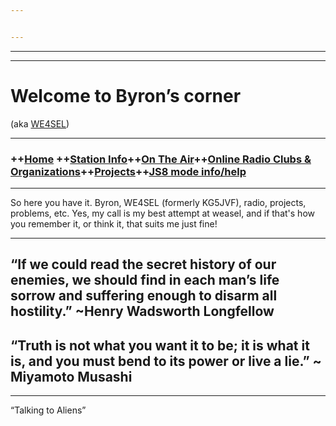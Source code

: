 ```yaml
---


---
```


<hr>
<hr>
<h1 id="welcome-to-byron’s-corner">Welcome to Byron’s corner</h1>
<p>(aka <a href="https://www.qrz.com/db/we4sel">WE4SEL</a>)</p>
<hr>
<h3 id="home-station-infoon-the-aironline-radio-clubs--organizationsprojectsjs8-mode-infohelp">++<a href="index.md">Home</a> ++<a href="station.md">Station Info</a>++<a href="ontheair.md">On The Air</a>++<a href="clubs.md">Online Radio Clubs &amp; Organizations</a>++<a href="projects.md">Projects</a>++<a href="js8help.md">JS8 mode info/help</a></h3>
<hr>
So here you have it. Byron, WE4SEL (formerly KG5JVF), radio, projects, problems, etc.  Yes, my call is my best attempt at weasel, and if that's how you remember it, or think it, that suits me just fine! 
<hr>
<h2 id="​“if-we-could-read-the-secret-history-of-our-enemies--we-should-find-in-each-mans-life-sorrow-and-suffering-enough-to-disarm-all-hostility.”-henry-wadsworth-longfellow">​“If we could read the secret history of our enemies,  we should find in each man’s life sorrow and suffering enough to disarm all hostility.” ~Henry Wadsworth Longfellow</h2>
<h2 id="“truth-is-not-what-you-want-it-to-be-it-is-what-it-is-and-you-must-bend-to-its-power-or-live-a-lie.”--miyamoto-musashi">“Truth is not what you want it to be; it is what it is, and you must bend to its power or live a lie.” ~ Miyamoto Musashi</h2>
<hr>
<p>“Talking to Aliens”</p>


